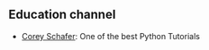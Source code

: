 ## Education channel
- [Corey Schafer](https://www.youtube.com/user/schafer5): One of the best Python Tutorials
